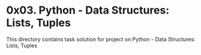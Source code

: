 # 0x03. Python - Data Structures: Lists, Tuples
This directory contains task solution for
project on Python - Data Structures: Lists, Tuples
